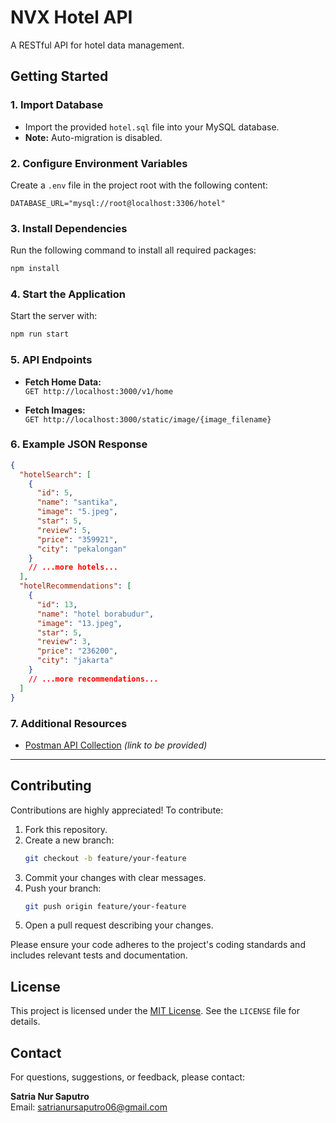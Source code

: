 # NVX Hotel API

A RESTful API for hotel data management.

## Getting Started

### 1. Import Database

- Import the provided `hotel.sql` file into your MySQL database.
- **Note:** Auto-migration is disabled.

### 2. Configure Environment Variables

Create a `.env` file in the project root with the following content:

```
DATABASE_URL="mysql://root@localhost:3306/hotel"
```

### 3. Install Dependencies

Run the following command to install all required packages:

```bash
npm install
```

### 4. Start the Application

Start the server with:

```bash
npm run start
```

### 5. API Endpoints

- **Fetch Home Data:**  
  `GET http://localhost:3000/v1/home`

- **Fetch Images:**  
  `GET http://localhost:3000/static/image/{image_filename}`

### 6. Example JSON Response

```json
{
  "hotelSearch": [
    {
      "id": 5,
      "name": "santika",
      "image": "5.jpeg",
      "star": 5,
      "review": 5,
      "price": "359921",
      "city": "pekalongan"
    }
    // ...more hotels...
  ],
  "hotelRecommendations": [
    {
      "id": 13,
      "name": "hotel borabudur",
      "image": "13.jpeg",
      "star": 5,
      "review": 3,
      "price": "236200",
      "city": "jakarta"
    }
    // ...more recommendations...
  ]
}
```

### 7. Additional Resources

- [Postman API Collection](#) *(link to be provided)*

---

## Contributing

Contributions are highly appreciated! To contribute:

1. Fork this repository.
2. Create a new branch:
   ```bash
   git checkout -b feature/your-feature
   ```
3. Commit your changes with clear messages.
4. Push your branch:
   ```bash
   git push origin feature/your-feature
   ```
5. Open a pull request describing your changes.

Please ensure your code adheres to the project's coding standards and includes relevant tests and documentation.

## License

This project is licensed under the [MIT License](https://opensource.org/license/mit). See the `LICENSE` file for
details.

## Contact

For questions, suggestions, or feedback, please contact:

**Satria Nur Saputro**  
Email: [satrianursaputro06@gmail.com](mailto:satrianursaputro06@gmail.com)
